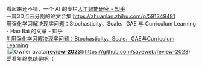 看起来还不错，一个 AI 的专栏[人工智能研究 - 知乎](https://www.zhihu.com/column/c_1332763253097734144)  
一篇3D点云分割的论文合集 https://zhuanlan.zhihu.com/p/591349481  
用强化学习解决现实问题：Stochasticity、Scale、GAE 与 Curriculum Learning - Hao Bai 的文章 - 知乎  
[# 用强化学习解决现实问题：Stochasticity、Scale、GAE与Curriculum Learning](https://zhuanlan.zhihu.com/p/704782858)  
[![Owner avatar](https://avatars.githubusercontent.com/u/84891864?s=48&v=4)**[review-2023](https://github.com/saveweb/review-2023)**](https://github.com/saveweb/review-2023)  
爱看年终总结是吧（
